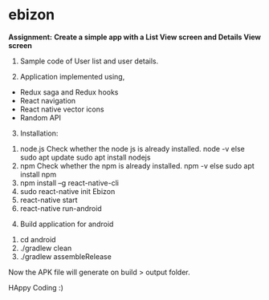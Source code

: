 # ebizon

**Assignment:**
**Create a simple app with a List View screen and Details View screen**

1. Sample code of User list and user details.

2. Application implemented using,
  - Redux saga and Redux hooks
  - React navigation
  - React native vector icons
  - Random API
  
3. Installation:
  1) node.js
    Check whether the node js is already installed.
        node -v
    else
        sudo apt update
        sudo apt install nodejs
2) npm
    Check whether the npm is already installed.
        npm -v
    else
        sudo apt install npm
3) npm install –g react-native-cli
4) sudo react-native init Ebizon
5) react-native start
6) react-native run-android

4. Build application for android
  1) cd android
  2) ./gradlew clean
  3) ./gradlew assembleRelease

Now the APK file will generate on build > output folder.

HAppy Coding :)
